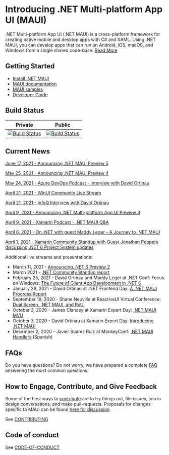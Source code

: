 # Introducing .NET Multi-platform App UI (MAUI)

.NET Multi-platform App UI (.NET MAUI) is a cross-platform framework for creating native mobile and desktop apps with C# and XAML. Using .NET MAUI, you can develop apps that can run on Android, iOS, macOS, and Windows from a single shared code-base. [Read More](https://docs.microsoft.com/en-us/dotnet/maui/what-is-maui)

## Getting Started ##

* [Install .NET MAUI](https://github.com/dotnet/maui/wiki/Getting-Started)
* [MAUI documentation](https://docs.microsoft.com/en-us/dotnet/maui)
* [MAUI samples](https://github.com/dotnet/maui-samples)
* [Developer Guide](DEVELOPMENT.md)

## Build Status ##

| Private  | Public |
|--|--|
|  [![Build Status](https://devdiv.visualstudio.com/DevDiv/_apis/build/status/MAUI?repoName=dotnet%2Fmaui&branchName=main)](https://devdiv.visualstudio.com/DevDiv/_build/latest?definitionId=13330&repoName=dotnet%2Fmaui&branchName=main) |   [![Build Status](https://dev.azure.com/xamarin/public/_apis/build/status/MAUI-public?repoName=dotnet%2Fmaui&branchName=main)](https://dev.azure.com/xamarin/public/_build/latest?definitionId=57&repoName=dotnet%2Fmaui&branchName=main) |

## Current News

[June 17, 2021 - Announcing .NET MAUI Preview 5](https://devblogs.microsoft.com/dotnet/announcing-net-maui-preview-5/)

[May 25, 2021 - Announcing .NET MAUI Preview 4](https://devblogs.microsoft.com/dotnet/announcing-net-maui-preview-4/)

[May 24, 2021 - Azure DevOps Podcast - Interview with David Ortinau](http://azuredevopspodcast.clear-measure.com/david-ortinau-on-multi-platform-app-development-using-net-maui-episode-142)

[April 21, 2021 - WinUI Community Live Stream](https://youtu.be/SyLXctia1B0?t=777)

[April 21, 2021 - InfoQ Interview with David Ortinau](https://www.infoq.com/articles/net-maui/)

[April 9, 2021 - Announcing .NET Multi-platform App UI Preview 3](https://devblogs.microsoft.com/dotnet/announcing-net-multi-platform-app-ui-preview-3/)

[April 9, 2021 - Xamarin Podcast - .NET MAUI Q&A](https://www.xamarinpodcast.com/90)

[April 6, 2021 - On .NET with guest Maddy Leger - A Journey to .NET MAUI](https://www.youtube.com/watch?v=hoC5FIblKz8)

[April 1, 2021 - Xamarin Community Standup with Guest Jonathan Peppers discussing .NET 6 Project System updates](https://www.youtube.com/watch?v=su3ntRjEN1I)

Additional live streams and presentations:

* March 11, 2021 - [Announcing .NET 6 Preview 2](https://devblogs.microsoft.com/dotnet/announcing-net-6-preview-2/)
* March 2021 - [.NET Community Standup report](https://youtu.be/NEbRo0ltniM?t=1242) 
* February 25, 2021 - David Ortinau and Maddy Leger at .NET Conf: Focus on Windows: [The Future of Client App Development in .NET 6](https://www.youtube.com/watch?v=fPEdgXeqhE4)
* January 28, 2021 - David Ortinau at .NET Frontend Day: [A .NET MAUI Progress Report](https://youtu.be/RnyZZKjdUxk)
* September 19, 2020 - Shane Neuville at ReactiveUI Virtual Conference: [Dual Screen, .NET MAUI, and RxUI](https://www.youtube.com/watch?v=Rkz6Dkk1uWU)
* October 3, 2020 - James Clancey at Xamarin Expert Day: [.NET MAUI MVU](https://www.youtube.com/watch?v=9kwrgm_-FCk)
* October 3, 2020 - David Ortinau at Xamarin Expert Day: [Introducing .NET MAUI](https://youtu.be/qbHO8J3bId0)
* December 2, 2020 - Javier Suarez Ruiz at MonkeyConf: [.NET MAUI Handlers](https://youtu.be/TBMauxRGkiI) (Spanish)

## FAQs

Do you have questions? Do not worry, we have prepared a complete [FAQ](https://github.com/dotnet/maui/wiki/FAQs) answering the most common questions.

## How to Engage, Contribute, and Give Feedback

Some of the best ways to [contribute](./.github/CONTRIBUTING.md) are to try things out, file issues, join in design conversations,
and make pull-requests. Proposals for changes specific to MAUI can be found [here for discussion](https://github.com/dotnet/maui/issues).

See [CONTRIBUTING](./.github/CONTRIBUTING.md)

## Code of conduct

See [CODE-OF-CONDUCT](./.github/CODE_OF_CONDUCT.md)

